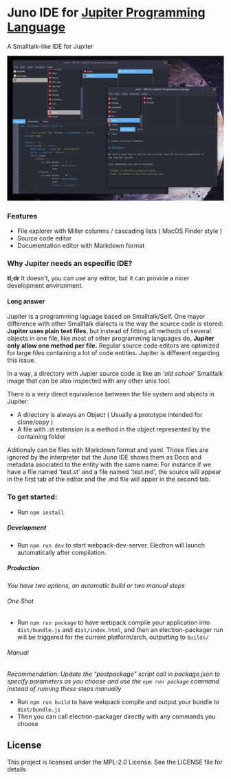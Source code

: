 # Juno IDE for [Jupiter Programming Language](https://github.com/davidarias/Jupiter)

A Smalltalk-like IDE for Jupiter

![screenshot](https://raw.githubusercontent.com/davidarias/juno/master/Screenshot.png)

### Features

- File explorer with Miller columns / cascading lists ( MacOS Finder style )
- Source code editor
- Documentation editor with Markdown format

### Why Jupiter needs an especific IDE?

**tl;dr** It doesn't, you can use any editor, but it can provide a nicer development environment.

#### Long answer

Jupiter is a programming laguage based on Smalltalk/Self. One mayor difference with other
Smalltalk dialects is the way the source code is stored: **Jupiter uses plain text files**, but
instead of fitting all methods of several objects in one file, like most of other programming
languages do, **Jupiter only allow one method per file.** Regular source code editors
are optimized for large files containing a lot of code entities. Jupiter is different
regarding this issue.

In a way, a directory with Jupier source code is like an *'old school'* Smalltalk image that can
be also inspected with any other unix tool.

There is a very direct equivalence between the file system and objects in Jupiter:
- A directory is always an Object ( Usually a prototype intended for clone/copy )
- A file with .st extension is a method in the object represented by the containing folder

Aditionaly can be files with Markdown format and yaml. Those files are ignored by the interpreter
but the Juno IDE shows them as Docs and metadata asociated to the entity with the same name:
For instance if we have a file named 'test.st' and a file named 'test.md', the source will appear in the
first tab of the editor and the .md file will apper in the second tab.

### To get started:
* Run `npm install`

##### Development
* Run `npm run dev` to start webpack-dev-server. Electron will launch automatically after compilation.

##### Production
_You have two options, an automatic build or two manual steps_

###### One Shot
* Run `npm run package` to have webpack compile your application into `dist/bundle.js` and `dist/index.html`, and then an electron-packager run will be triggered for the current platform/arch, outputting to `builds/`

###### Manual
_Recommendation: Update the "postpackage" script call in package.json to specify parameters as you choose and use the `npm run package` command instead of running these steps manually_
* Run `npm run build` to have webpack compile and output your bundle to `dist/bundle.js`
* Then you can call electron-packager directly with any commands you choose

## License

This project is licensed under the MPL-2.0 License. See the LICENSE file for details
